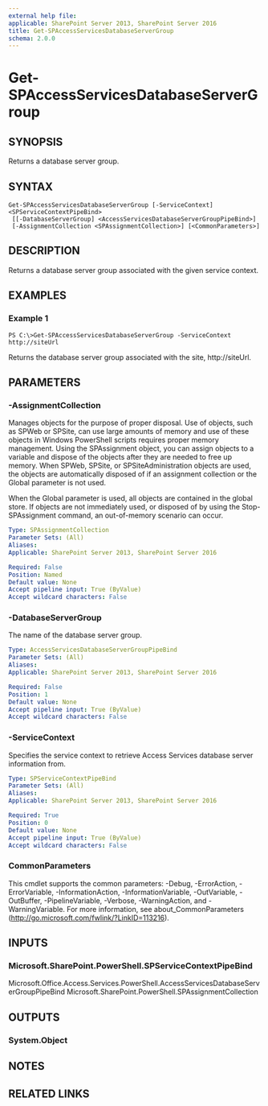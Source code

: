 ```yaml
---
external help file: 
applicable: SharePoint Server 2013, SharePoint Server 2016
title: Get-SPAccessServicesDatabaseServerGroup
schema: 2.0.0
---
```


# Get-SPAccessServicesDatabaseServerGroup

## SYNOPSIS
Returns a database server group.

## SYNTAX

```
Get-SPAccessServicesDatabaseServerGroup [-ServiceContext] <SPServiceContextPipeBind>
 [[-DatabaseServerGroup] <AccessServicesDatabaseServerGroupPipeBind>]
 [-AssignmentCollection <SPAssignmentCollection>] [<CommonParameters>]
```

## DESCRIPTION
Returns a database server group associated with the given service context.

## EXAMPLES

### Example 1 
```
PS C:\>Get-SPAccessServicesDatabaseServerGroup -ServiceContext http://siteUrl
```
Returns the database server group associated with the site, http://siteUrl.

## PARAMETERS

### -AssignmentCollection
Manages objects for the purpose of proper disposal. Use of objects, such as SPWeb or SPSite, can use large amounts of memory and use of these objects in Windows PowerShell scripts requires proper memory management. Using the SPAssignment object, you can assign objects to a variable and dispose of the objects after they are needed to free up memory. When SPWeb, SPSite, or SPSiteAdministration objects are used, the objects are automatically disposed of if an assignment collection or the Global parameter is not used.

When the Global parameter is used, all objects are contained in the global store. If objects are not immediately used, or disposed of by using the Stop-SPAssignment command, an out-of-memory scenario can occur.

```yaml
Type: SPAssignmentCollection
Parameter Sets: (All)
Aliases: 
Applicable: SharePoint Server 2013, SharePoint Server 2016

Required: False
Position: Named
Default value: None
Accept pipeline input: True (ByValue)
Accept wildcard characters: False
```

### -DatabaseServerGroup
The name of the database server group.

```yaml
Type: AccessServicesDatabaseServerGroupPipeBind
Parameter Sets: (All)
Aliases: 
Applicable: SharePoint Server 2013, SharePoint Server 2016

Required: False
Position: 1
Default value: None
Accept pipeline input: True (ByValue)
Accept wildcard characters: False
```

### -ServiceContext
Specifies the service context to retrieve Access Services database server information from.

```yaml
Type: SPServiceContextPipeBind
Parameter Sets: (All)
Aliases: 
Applicable: SharePoint Server 2013, SharePoint Server 2016

Required: True
Position: 0
Default value: None
Accept pipeline input: True (ByValue)
Accept wildcard characters: False
```

### CommonParameters
This cmdlet supports the common parameters: -Debug, -ErrorAction, -ErrorVariable, -InformationAction, -InformationVariable, -OutVariable, -OutBuffer, -PipelineVariable, -Verbose, -WarningAction, and -WarningVariable. For more information, see about_CommonParameters (http://go.microsoft.com/fwlink/?LinkID=113216).

## INPUTS

### Microsoft.SharePoint.PowerShell.SPServiceContextPipeBind
Microsoft.Office.Access.Services.PowerShell.AccessServicesDatabaseServerGroupPipeBind
Microsoft.SharePoint.PowerShell.SPAssignmentCollection

## OUTPUTS

### System.Object

## NOTES

## RELATED LINKS

